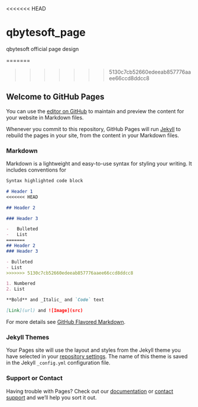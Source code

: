 <<<<<<< HEAD
# qbytesoft_page

qbytesoft official page design

=======
>>>>>>> 5130c7cb52660edeeab857776aaee66ccd8ddcc8
## Welcome to GitHub Pages

You can use the [editor on GitHub](https://github.com/masud001/qbytesoft_page/edit/master/README.md) to maintain and preview the content for your website in Markdown files.

Whenever you commit to this repository, GitHub Pages will run [Jekyll](https://jekyllrb.com/) to rebuild the pages in your site, from the content in your Markdown files.

### Markdown

Markdown is a lightweight and easy-to-use syntax for styling your writing. It includes conventions for

```markdown
Syntax highlighted code block

# Header 1
<<<<<<< HEAD

## Header 2

### Header 3

-   Bulleted
-   List
=======
## Header 2
### Header 3

- Bulleted
- List
>>>>>>> 5130c7cb52660edeeab857776aaee66ccd8ddcc8

1. Numbered
2. List

**Bold** and _Italic_ and `Code` text

[Link](url) and ![Image](src)
```

For more details see [GitHub Flavored Markdown](https://guides.github.com/features/mastering-markdown/).

### Jekyll Themes

Your Pages site will use the layout and styles from the Jekyll theme you have selected in your [repository settings](https://github.com/masud001/qbytesoft_page/settings). The name of this theme is saved in the Jekyll `_config.yml` configuration file.

### Support or Contact

Having trouble with Pages? Check out our [documentation](https://help.github.com/categories/github-pages-basics/) or [contact support](https://github.com/contact) and we’ll help you sort it out.
